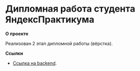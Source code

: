 # Дипломная работа студента ЯндексПрактикума

**О проекте**

Реализован 2 этап дипломной работы (вёрстка).

**Ссылки**

* [Ссылка на backend](https://workshop-diploma.nomoreparties.sbs).